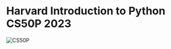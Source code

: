 # Harvard Introduction to Python CS50P 2023
![CS50P]([http://url/to/img.png](https://github.com/Roua91/Courses/tree/main/Python%20Basics%20CS50P))
